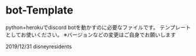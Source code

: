 # bot-Template
python+herokuでdiscord botを動かすのに必要なファイルです。
テンプレートとしてお使いください。
※バージョンなどの変更はご自身でお願いします

2019/12/31
disneyresidents
